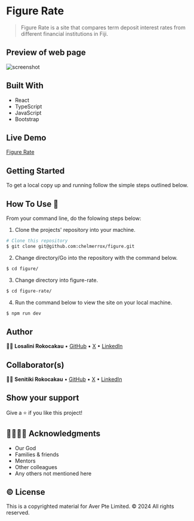 # Figure Rate

> Figure Rate is a site that compares term deposit interest rates from different financial institutions in Fiji.

## Preview of web page

![screenshot](images/preview.png)

## Built With

- React
- TypeScript
- JavaScript
- Bootstrap

## Live Demo

<a href="https://raw.githack.com/chelmerrox/figure/development/index.html">Figure Rate</a>

## Getting Started

To get a local copy up and running follow the simple steps outlined below.

## How To Use 🔧

From your command line, do the folowing steps below:
​

1. Clone the projects' repository into your machine.

```bash
# Clone this repository
$ git clone git@github.com:chelmerrox/figure.git

```

2. Change directory/Go into the repository with the command below.

```bash
$ cd figure/

```

3. Change directory into figure-rate.

```bash
$ cd figure-rate/

```

4. Run the command below to view the site on your local machine.

```bash
$ npm run dev

```

## Author

👩‍💻 **Losalini Rokocakau** • [GitHub](https://github.com/chelmerrox) • [X](https://twitter.com/chelmerrox) • [LinkedIn](https://www.linkedin.com/in/losalini-rokocakau)

## Collaborator(s)

👨‍💻 **Senitiki Rokocakau** • [GitHub](https://github.com/senitiki) • [X](https://twitter.com/senitiki) • [LinkedIn](https://www.linkedin.com/in/senitiki-rokocakau)

## Show your support

Give a ⭐️ if you like this project!

## 👨‍👩‍👧‍👦 Acknowledgments

- Our God
- Families & friends
- Mentors
- Other colleagues
- Any others not mentioned here

## ©️ License

This is a copyrighted material for Aver Pte Limited. ©️ 2024 All rights reserved.
